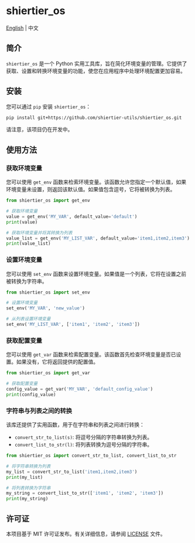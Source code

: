 # shiertier_os

[English](https://github.com/shiertier-utils/shiertier_os/blob/main/README.md) | 中文

## 简介

`shiertier_os` 是一个 Python 实用工具库，旨在简化环境变量的管理。它提供了获取、设置和转换环境变量的功能，使您在应用程序中处理环境配置更加容易。

## 安装

您可以通过 `pip` 安装 `shiertier_os`：

```bash
pip install git+https://github.com/shiertier-utils/shiertier_os.git
```

请注意，该项目仍在开发中。

## 使用方法

### 获取环境变量

您可以使用 `get_env` 函数来检索环境变量。该函数允许您指定一个默认值，如果环境变量未设置，则返回该默认值。如果值包含逗号，它将被转换为列表。

```python
from shiertier_os import get_env

# 获取环境变量
value = get_env('MY_VAR', default_value='default')
print(value)

# 获取环境变量并将其转换为列表
value_list = get_env('MY_LIST_VAR', default_value='item1,item2,item3')
print(value_list)
```

### 设置环境变量

您可以使用 `set_env` 函数来设置环境变量。如果值是一个列表，它将在设置之前被转换为字符串。

```python
from shiertier_os import set_env

# 设置环境变量
set_env('MY_VAR', 'new_value')

# 从列表设置环境变量
set_env('MY_LIST_VAR', ['item1', 'item2', 'item3'])
```

### 获取配置变量

您可以使用 `get_var` 函数来检索配置变量。该函数首先检查环境变量是否已设置。如果没有，它将返回提供的配置值。

```python
from shiertier_os import get_var

# 获取配置变量
config_value = get_var('MY_VAR', 'default_config_value')
print(config_value)
```

### 字符串与列表之间的转换

该库还提供了实用函数，用于在字符串和列表之间进行转换：

- `convert_str_to_list(s)`: 将逗号分隔的字符串转换为列表。
- `convert_list_to_str(l)`: 将列表转换为逗号分隔的字符串。

```python
from shiertier_os import convert_str_to_list, convert_list_to_str

# 将字符串转换为列表
my_list = convert_str_to_list('item1,item2,item3')
print(my_list)

# 将列表转换为字符串
my_string = convert_list_to_str(['item1', 'item2', 'item3'])
print(my_string)
```

## 许可证

本项目基于 MIT 许可证发布。有关详细信息，请参阅 [LICENSE](LICENSE) 文件。